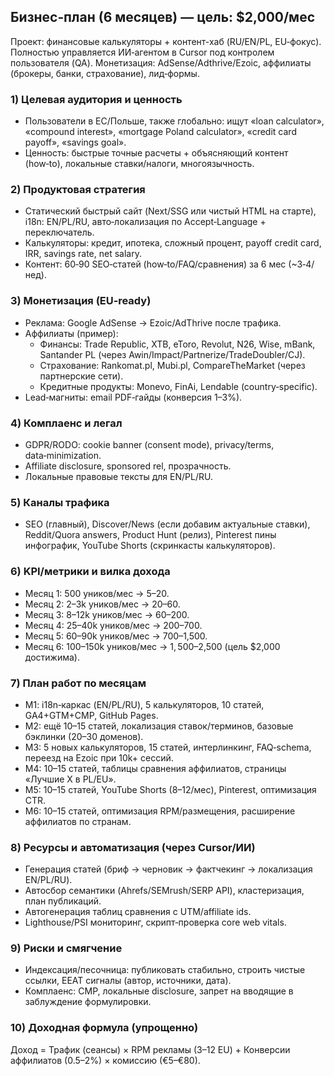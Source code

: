 ## Бизнес‑план (6 месяцев) — цель: $2,000/мес

Проект: финансовые калькуляторы + контент-хаб (RU/EN/PL, EU‑фокус). Полностью управляется ИИ‑агентом в Cursor под контролем пользователя (QA). Монетизация: AdSense/Adthrive/Ezoic, аффилиаты (брокеры, банки, страхование), лид‑формы.

### 1) Целевая аудитория и ценность
- Пользователи в ЕС/Польше, также глобально: ищут «loan calculator», «compound interest», «mortgage Poland calculator», «credit card payoff», «savings goal».
- Ценность: быстрые точные расчеты + объясняющий контент (how‑to), локальные ставки/налоги, многоязычность.

### 2) Продуктовая стратегия
- Статический быстрый сайт (Next/SSG или чистый HTML на старте), i18n: EN/PL/RU, авто‑локализация по Accept‑Language + переключатель.
- Калькуляторы: кредит, ипотека, сложный процент, payoff credit card, IRR, savings rate, net salary.
- Контент: 60‑90 SEO‑статей (how‑to/FAQ/сравнения) за 6 мес (~3‑4/нед).

### 3) Монетизация (EU‑ready)
- Реклама: Google AdSense → Ezoic/AdThrive после трафика.
- Аффилиаты (пример):
  - Финансы: Trade Republic, XTB, eToro, Revolut, N26, Wise, mBank, Santander PL (через Awin/Impact/Partnerize/TradeDoubler/CJ).
  - Страхование: Rankomat.pl, Mubi.pl, CompareTheMarket (через партнерские сети).
  - Кредитные продукты: Monevo, FinAi, Lendable (country‑specific).
- Lead‑магниты: email PDF‑гайды (конверсия 1–3%).

### 4) Комплаенс и легал
- GDPR/RODO: cookie banner (consent mode), privacy/terms, data‑minimization.
- Affiliate disclosure, sponsored rel, прозрачность.
- Локальные правовые тексты для EN/PL/RU.

### 5) Каналы трафика
- SEO (главный), Discover/News (если добавим актуальные ставки), Reddit/Quora answers, Product Hunt (релиз), Pinterest пины инфографик, YouTube Shorts (скринкасты калькуляторов).

### 6) KPI/метрики и вилка дохода
- Месяц 1: 500 уников/мес → $5–$20.
- Месяц 2: 2–3k уников/мес → $20–$60.
- Месяц 3: 8–12k уников/мес → $60–$200.
- Месяц 4: 25–40k уников/мес → $200–$700.
- Месяц 5: 60–90k уников/мес → $700–$1,500.
- Месяц 6: 100–150k уников/мес → $1,500–$2,500 (цель $2,000 достижима).

### 7) План работ по месяцам
- M1: i18n‑каркас (EN/PL/RU), 5 калькуляторов, 10 статей, GA4+GTM+CMP, GitHub Pages.
- M2: ещё 10–15 статей, локализация ставок/терминов, базовые бэклинки (20–30 доменов).
- M3: 5 новых калькуляторов, 15 статей, интерлинкинг, FAQ‑schema, переезд на Ezoic при 10k+ сессий.
- M4: 10–15 статей, таблицы сравнения аффилиатов, страницы «Лучшие X в PL/EU».
- M5: 10–15 статей, YouTube Shorts (8–12/мес), Pinterest, оптимизация CTR.
- M6: 10–15 статей, оптимизация RPM/размещения, расширение аффилиатов по странам.

### 8) Ресурсы и автоматизация (через Cursor/ИИ)
- Генерация статей (бриф → черновик → фактчекинг → локализация EN/PL/RU).
- Автосбор семантики (Ahrefs/SEMrush/SERP API), кластеризация, план публикаций.
- Автогенерация таблиц сравнения с UTM/affiliate ids.
- Lighthouse/PSI мониторинг, скрипт‑проверка core web vitals.

### 9) Риски и смягчение
- Индексация/песочница: публиковать стабильно, строить чистые ссылки, EEAT сигналы (автор, источники, дата).
- Комплаенс: CMP, локальные disclosure, запрет на вводящие в заблуждение формулировки.

### 10) Доходная формула (упрощенно)
Доход = Трафик (сеансы) × RPM рекламы ($3–$12 EU) + Конверсии аффилиатов (0.5–2%) × комиссию (€5–€80).






